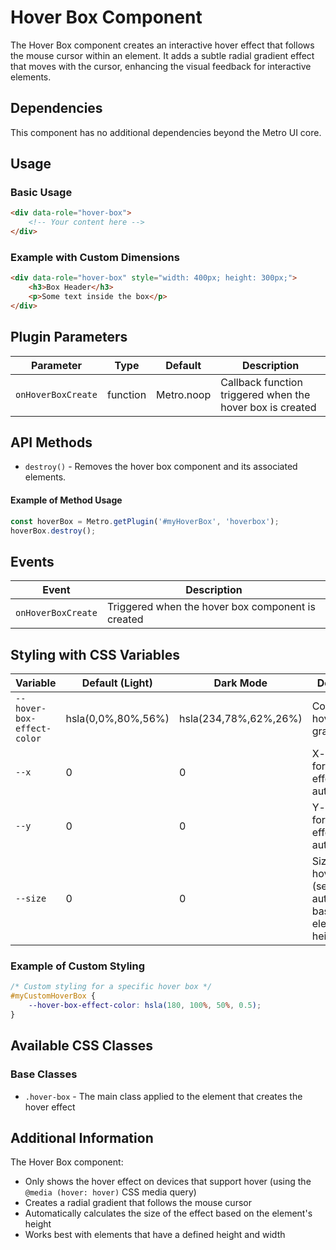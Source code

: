 # Hover Box Component

The Hover Box component creates an interactive hover effect that follows the mouse cursor within an element. It adds a subtle radial gradient effect that moves with the cursor, enhancing the visual feedback for interactive elements.

## Dependencies

This component has no additional dependencies beyond the Metro UI core.

## Usage

### Basic Usage

```html
<div data-role="hover-box">
    <!-- Your content here -->
</div>
```

### Example with Custom Dimensions

```html
<div data-role="hover-box" style="width: 400px; height: 300px;">
    <h3>Box Header</h3>
    <p>Some text inside the box</p>
</div>
```

## Plugin Parameters

| Parameter | Type | Default | Description |
| --------- | ---- | ------- | ----------- |
| `onHoverBoxCreate` | function | Metro.noop | Callback function triggered when the hover box is created |

## API Methods

+ `destroy()` - Removes the hover box component and its associated elements.

#### Example of Method Usage

```javascript
const hoverBox = Metro.getPlugin('#myHoverBox', 'hoverbox');
hoverBox.destroy();
```

## Events

| Event | Description |
| ----- | ----------- |
| `onHoverBoxCreate` | Triggered when the hover box component is created |

## Styling with CSS Variables

| Variable | Default (Light) | Dark Mode | Description |
| -------- | --------------- | --------- | ----------- |
| `--hover-box-effect-color` | hsla(0,0%,80%,56%) | hsla(234,78%,62%,26%) | Color of the hover effect gradient |
| `--x` | 0 | 0 | X-coordinate for the hover effect (set automatically) |
| `--y` | 0 | 0 | Y-coordinate for the hover effect (set automatically) |
| `--size` | 0 | 0 | Size of the hover effect (set automatically based on element height) |

### Example of Custom Styling

```css
/* Custom styling for a specific hover box */
#myCustomHoverBox {
    --hover-box-effect-color: hsla(180, 100%, 50%, 0.5);
}
```

## Available CSS Classes

### Base Classes
- `.hover-box` - The main class applied to the element that creates the hover effect

## Additional Information

The Hover Box component:
- Only shows the hover effect on devices that support hover (using the `@media (hover: hover)` CSS media query)
- Creates a radial gradient that follows the mouse cursor
- Automatically calculates the size of the effect based on the element's height
- Works best with elements that have a defined height and width